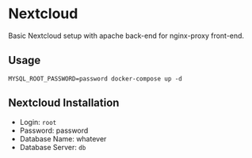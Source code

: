 # Nextcloud
Basic Nextcloud setup with apache back-end for nginx-proxy front-end.

## Usage
    MYSQL_ROOT_PASSWORD=password docker-compose up -d

## Nextcloud Installation
  -  Login: `root`
  -  Password: password
  -  Database Name: whatever
  -  Database Server: `db`
